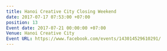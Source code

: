 ```yaml
---
title: Hanoi Creative City Closing Weekend
date: 2017-07-17 07:53:00 +07:00
position: 13
Event date: 2017-07-21 00:00:00 +07:00
Venue: Hanoi Creative City
Event URL: https://www.facebook.com/events/143014529610291/
---
```


